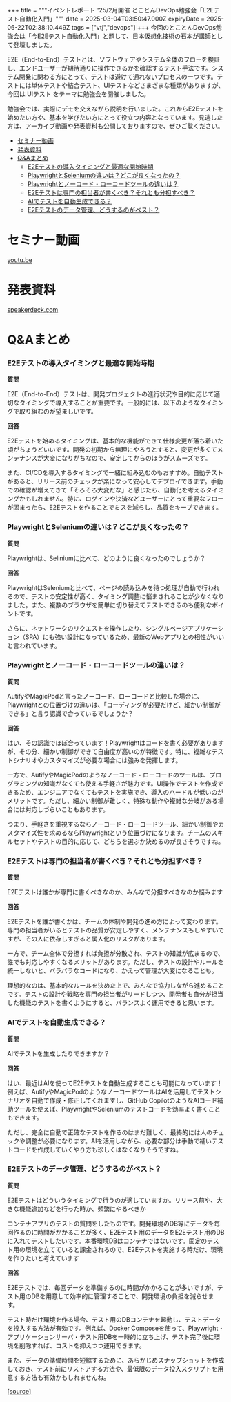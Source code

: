 +++
title = """イベントレポート '25/2月開催 とことんDevOps勉強会「E2Eテスト自動化入門」"""
date = 2025-03-04T03:50:47.000Z
expiryDate = 2025-06-22T02:38:10.449Z
tags = ["vtj","devops"]
+++
今回のとことんDevOps勉強会は「今E2Eテスト自動化入門」と題して、日本仮想化技術の石本が講師として登壇しました。

E2E（End-to-End）テストとは、ソフトウェアやシステム全体のフローを検証し、エンドユーザーが期待通りに操作できるかを確認するテスト手法です。システム開発に関わる方にとって、テストは避けて通れないプロセスの一つです。テストには単体テストや結合テスト、UIテストなどさまざまな種類がありますが、今回は UIテスト をテーマに勉強会を開催しました。

勉強会では、実際にデモを交えながら説明を行いました。これからE2Eテストを始めたい方や、基本を学びたい方にとって役立つ内容となっています。見逃した方は、アーカイブ動画や発表資料も公開しておりますので、ぜひご覧ください。

*   [セミナー動画](#セミナー動画)
*   [発表資料](#発表資料)
*   [Q&Aまとめ](#QAまとめ)
    *   [E2Eテストの導入タイミングと最適な開始時期](#E2Eテストの導入タイミングと最適な開始時期)
    *   [PlaywrightとSeleniumの違いは？どこが良くなったの？](#PlaywrightとSeleniumの違いはどこが良くなったの)
    *   [Playwrightとノーコード・ローコードツールの違いは？](#Playwrightとノーコードローコードツールの違いは)
    *   [E2Eテストは専門の担当者が書くべき？それとも分担すべき？](#E2Eテストは専門の担当者が書くべきそれとも分担すべき)
    *   [AIでテストを自動生成できる？](#AIでテストを自動生成できる)
    *   [E2Eテストのデータ管理、どうするのがベスト？](#E2Eテストのデータ管理どうするのがベスト)

セミナー動画
======

[youtu.be](https://youtu.be/2ifMjQVVBvU)

発表資料
====

[speakerdeck.com](https://speakerdeck.com/devops_vtj/e2etesutozi-dong-hua-ru-men)

Q&Aまとめ
======

### E2Eテストの導入タイミングと最適な開始時期

**質問**

E2E（End-to-End）テストは、開発プロジェクトの進行状況や目的に応じて適切なタイミングで導入することが重要です。一般的には、以下のようなタイミングで取り組むのが望ましいです。

**回答**

E2Eテストを始めるタイミングは、基本的な機能ができて仕様変更が落ち着いた頃がちょうどいいです。開発の初期から無理にやろうとすると、変更が多くてメンテナンスが大変になりがちなので、安定してからのほうがスムーズです。

また、CI/CDを導入するタイミングで一緒に組み込むのもおすすめ。自動テストがあると、リリース前のチェックが楽になって安心してデプロイできます。手動での確認が増えてきて「そろそろ大変だな」と感じたら、自動化を考えるタイミングかもしれません。特に、ログインや決済などユーザーにとって重要なフローが固まったら、E2Eテストを作ることでミスを減らし、品質をキープできます。

### PlaywrightとSeleniumの違いは？どこが良くなったの？

**質問**

Playwrightは、Seliniumに比べて、どのように良くなったのでしょうか？

**回答**

PlaywrightはSeleniumと比べて、ページの読み込みを待つ処理が自動で行われるので、テストの安定性が高く、タイミング調整に悩まされることが少なくなりました。また、複数のブラウザを簡単に切り替えてテストできるのも便利なポイントです。

さらに、ネットワークのリクエストを操作したり、シングルページアプリケーション（SPA）にも強い設計になっているため、最新のWebアプリとの相性がいいと言われています。

### Playwrightとノーコード・ローコードツールの違いは？

**質問**

AutifyやMagicPodと言ったノーコード、ローコードと比較した場合に、Playwrightとの位置づけの違いは、「コーディングが必要だけど、細かい制御ができる」と言う認識で合っているでしょうか？

**回答**

はい、その認識でほぼ合っています！Playwrightはコードを書く必要がありますが、その分、細かい制御ができて自由度が高いのが特徴です。特に、複雑なテストシナリオやカスタマイズが必要な場合には強みを発揮します。

一方で、AutifyやMagicPodのようなノーコード・ローコードのツールは、プログラミングの知識がなくても使える手軽さが魅力です。UI操作でテストを作成できるため、エンジニアでなくてもテストを実施でき、導入のハードルが低いのがメリットです。ただし、細かい制御が難しく、特殊な動作や複雑な分岐がある場合には対応しづらいこともあります。

つまり、手軽さを重視するならノーコード・ローコードツール、細かい制御やカスタマイズ性を求めるならPlaywrightという位置づけになります。チームのスキルセットやテストの目的に応じて、どちらを選ぶか決めるのが良さそうですね。

### E2Eテストは専門の担当者が書くべき？それとも分担すべき？

**質問**

E2Eテストは誰かが専門に書くべきなのか、みんなで分担すべきなのか悩みます

**回答**

E2Eテストを誰が書くかは、チームの体制や開発の進め方によって変わります。専門の担当者がいるとテストの品質が安定しやすく、メンテナンスもしやすいですが、その人に依存しすぎると属人化のリスクがあります。

一方で、チーム全体で分担すれば負担が分散され、テストの知識が広まるので、誰でも対応しやすくなるメリットがあります。ただし、テストの設計やルールを統一しないと、バラバラなコードになり、かえって管理が大変になることも。

理想的なのは、基本的なルールを決めた上で、みんなで協力しながら進めることです。テストの設計や戦略を専門の担当者がリードしつつ、開発者も自分が担当した機能のテストを書くようにすると、バランスよく運用できると思います。

### AIでテストを自動生成できる？

**質問**

AIでテストを生成したりできますか？

**回答**

はい、最近はAIを使ってE2Eテストを自動生成することも可能になっています！例えば、AutifyやMagicPodのようなノーコードツールはAIを活用してテストシナリオを自動で作成・修正してくれますし、GitHub CopilotのようなAIコード補助ツールを使えば、PlaywrightやSeleniumのテストコードを効率よく書くこともできます。

ただし、完全に自動で正確なテストを作るのはまだ難しく、最終的には人のチェックや調整が必要になります。AIを活用しながら、必要な部分は手動で補いテストコードを作成していくやり方も珍しくはなくなりそうですね。

### E2Eテストのデータ管理、どうするのがベスト？

**質問**

E2Eテストはどういうタイミングで行うのが適していますか。リリース前や、大きな機能追加などを行った時か、頻繁にやるべきか

コンテナアプリのテストの質問をしたものです。開発環境のDB等にデータを毎回作るのに時間がかかることが多く、E2Eテスト用のデータをE2Eテスト用のDBに入れてテストしたいです。本番環境DBはコンテナではないです。固定のテスト用の環境を立てていると課金されるので、E2Eテストを実施する時だけ、環境を作りたいと考えています

**回答**

E2Eテストでは、毎回データを準備するのに時間がかかることが多いですが、テスト用のDBを用意して効率的に管理することで、開発環境の負担を減らせます。

テスト時だけ環境を作る場合、テスト用のDBコンテナを起動し、テストデータを投入する方法が有効です。例えば、Docker Composeを使って、Playwright・アプリケーションサーバ・テスト用DBを一時的に立ち上げ、テスト完了後に環境を削除すれば、コストを抑えつつ運用できます。

また、データの準備時間を短縮するために、あらかじめスナップショットを作成しておき、テスト前にリストアする方法や、最低限のデータ投入スクリプトを用意する方法も有効かもしれませんね。

[[source]](https://devops-blog.virtualtech.jp/entry/20250304/1741060247)
